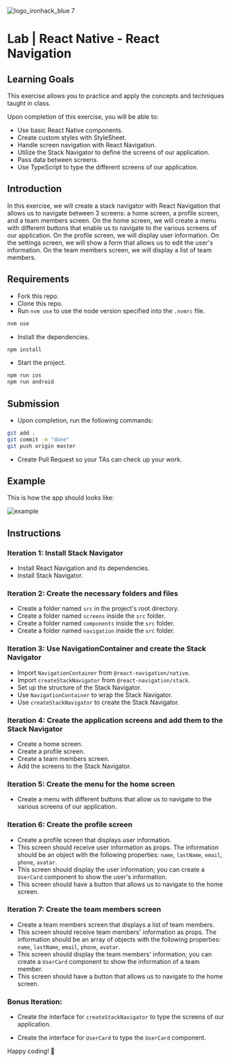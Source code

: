 ![logo_ironhack_blue 7](https://user-images.githubusercontent.com/23629340/40541063-a07a0a8a-601a-11e8-91b5-2f13e4e6b441.png)

# Lab | React Native - React Navigation

## Learning Goals

This exercise allows you to practice and apply the concepts and techniques taught in class.

Upon completion of this exercise, you will be able to:

- Use basic React Native components.
- Create custom styles with StyleSheet.
- Handle screen navigation with React Navigation.
- Utilize the Stack Navigator to define the screens of our application.
- Pass data between screens.
- Use TypeScript to type the different screens of our application.

## Introduction

In this exercise, we will create a stack navigator with React Navigation that allows us to navigate between 3 screens: a home screen, a profile screen, and a team members screen. On the home screen, we will create a menu with different buttons that enable us to navigate to the various screens of our application. On the profile screen, we will display user information. On the settings screen, we will show a form that allows us to edit the user's information. On the team members screen, we will display a list of team members.

## Requirements

- Fork this repo.
- Clone this repo.
- Run `nvm use` to use the node version specified into the `.nvmrc` file.

```bash
nvm use
```

- Install the dependencies.

```bash
npm install
```

- Start the project.

```bash
npm run ios
npm run android
```

## Submission

- Upon completion, run the following commands:

```bash
git add .
git commit -m "done"
git push origin master
```

- Create Pull Request so your TAs can check up your work.

## Example

This is how the app should looks like:

![example](./assets/Navigation.GIF)

## Instructions

### Iteration 1: Install Stack Navigator

- Install React Navigation and its dependencies.
- Install Stack Navigator.

### Iteration 2: Create the necessary folders and files

- Create a folder named `src` in the project's root directory.
- Create a folder named `screens` inside the `src` folder.
- Create a folder named `components` inside the `src` folder.
- Create a folder named `navigation` inside the `src` folder.

### Iteration 3: Use NavigationContainer and create the Stack Navigator

- Import `NavigationContainer` from `@react-navigation/native`.
- Import `createStackNavigator` from `@react-navigation/stack`.
- Set up the structure of the Stack Navigator.
- Use `NavigationContainer` to wrap the Stack Navigator.
- Use `createStackNavigator` to create the Stack Navigator.

### Iteration 4: Create the application screens and add them to the Stack Navigator

- Create a home screen.
- Create a profile screen.
- Create a team members screen.
- Add the screens to the Stack Navigator.

### Iteration 5: Create the menu for the home screen

- Create a menu with different buttons that allow us to navigate to the various screens of our application.

### Iteration 6: Create the profile screen

- Create a profile screen that displays user information.
- This screen should receive user information as props. The information should be an object with the following properties: `name`, `lastName`, `email`, `phone`, `avatar`.
- This screen should display the user information; you can create a `UserCard` component to show the user's information.
- This screen should have a button that allows us to navigate to the home screen.

### Iteration 7: Create the team members screen

- Create a team members screen that displays a list of team members.
- This screen should receive team members' information as props. The information should be an array of objects with the following properties: `name`, `lastName`, `email`, `phone`, `avatar`.
- This screen should display the team members' information; you can create a `UserCard` component to show the information of a team member.
- This screen should have a button that allows us to navigate to the home screen.

### Bonus Iteration:

- Create the interface for `createStackNavigator` to type the screens of our application.

- Create the interface for `UserCard` to type the `UserCard` component.

Happy coding! 💙
